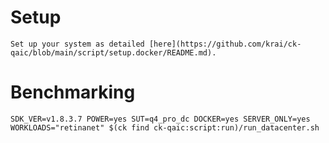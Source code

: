 # Setup
    Set up your system as detailed [here](https://github.com/krai/ck-qaic/blob/main/script/setup.docker/README.md).

# Benchmarking
```
SDK_VER=v1.8.3.7 POWER=yes SUT=q4_pro_dc DOCKER=yes SERVER_ONLY=yes WORKLOADS="retinanet" $(ck find ck-qaic:script:run)/run_datacenter.sh
```
